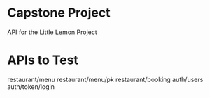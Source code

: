 # Capstone Project
API for the Little Lemon Project

# APIs to Test
restaurant/menu
restaurant/menu/pk
restaurant/booking
auth/users
auth/token/login